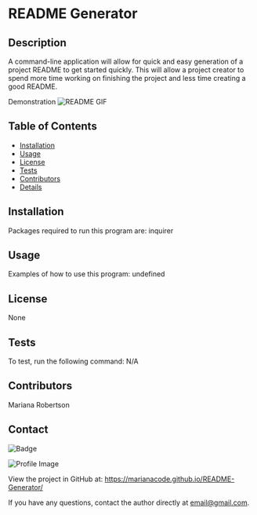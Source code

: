 # README Generator

## Description
A command-line application will allow for quick and easy generation of a project README to get started quickly. This will allow a project creator to spend more time working on finishing the project and less time creating a good README.

Demonstration
![README GIF](https://github.com/marianacode/README-Generator/blob/master/Demo/README%20Generator.gif)


## Table of Contents
- [Installation](#installation)
- [Usage](#usage)
- [License](#license)
- [Tests](#tests)
- [Contributors](#contributors)
- [Details](#details)
## Installation
Packages required to run this program are: inquirer

## Usage
Examples of how to use this program: undefined
## License
None
## Tests
To test, run the following command: N/A
## Contributors
Mariana Robertson
## Contact

![Badge](https://img.shields.io/badge/Github-marianacode-4cbbb9) 

![Profile Image](https://github.com/marianacode.png?size=50)

View the project in GitHub at: https://marianacode.github.io/README-Generator/ 

If you have any questions, contact the author directly at email@gmail.com.
